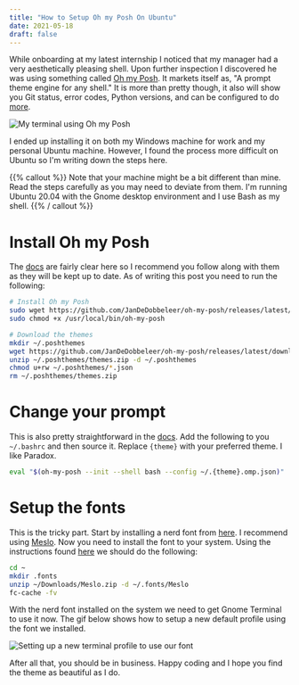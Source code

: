 ```yaml
---
title: "How to Setup Oh my Posh On Ubuntu"
date: 2021-05-18
draft: false
---
```


While onboarding at my latest internship I noticed that my manager had a very aesthetically pleasing shell. Upon further inspection I discovered he was using something called [Oh my Posh](https://ohmyposh.dev/). It markets itself as, "A prompt theme engine for any shell." It is more than pretty though, it also will show you Git status, error codes, Python versions, and can be configured to do [more](https://ohmyposh.dev/docs/configure).

![My terminal using Oh my Posh](/posh_terminal.png)

I ended up installing it on both my Windows machine for work and my personal Ubuntu machine. However, I found the process more difficult on Ubuntu so I'm writing down the steps here.

{{% callout %}}
Note that your machine might be a bit different than mine. Read the steps carefully as you may need to deviate from them. I'm running Ubuntu 20.04 with the Gnome desktop environment and I use Bash as my shell.
{{% / callout %}}

# Install Oh my Posh

The [docs](https://ohmyposh.dev/docs/linux#installation) are fairly clear here so I recommend you follow along with them as they will be kept up to date. As of writing this post you need to run the following:

```bash
# Install Oh my Posh
sudo wget https://github.com/JanDeDobbeleer/oh-my-posh/releases/latest/download/posh-linux-amd64 -O /usr/local/bin/oh-my-posh
sudo chmod +x /usr/local/bin/oh-my-posh

# Download the themes
mkdir ~/.poshthemes
wget https://github.com/JanDeDobbeleer/oh-my-posh/releases/latest/download/themes.zip -O ~/.poshthemes/themes.zip
unzip ~/.poshthemes/themes.zip -d ~/.poshthemes
chmod u+rw ~/.poshthemes/*.json
rm ~/.poshthemes/themes.zip
```

# Change your prompt

This is also pretty straightforward in the [docs](https://ohmyposh.dev/docs/linux#replace-your-existing-prompt). Add the following to you `~/.bashrc` and then source it. Replace `{theme}` with your preferred theme. I like Paradox.

```bash
eval "$(oh-my-posh --init --shell bash --config ~/.{theme}.omp.json)"
```

# Setup the fonts

This is the tricky part. Start by installing a nerd font from [here](https://www.nerdfonts.com/font-downloads). I recommend using [Meslo](https://github.com/ryanoasis/nerd-fonts/releases/download/v2.1.0/Meslo.zip). Now you need to install the font to your system. Using the instructions found [here](https://gist.github.com/matthewjberger/7dd7e079f282f8138a9dc3b045ebefa0) we should do the following:

```bash
cd ~
mkdir .fonts
unzip ~/Downloads/Meslo.zip -d ~/.fonts/Meslo
fc-cache -fv
```

With the nerd font installed on the system we need to get Gnome Terminal to use it now. The gif below shows how to setup a new default profile using the font we installed.

![Setting up a new terminal profile to use our font](/posh.gif)

After all that, you should be in business. Happy coding and I hope you find the theme as beautiful as I do.
